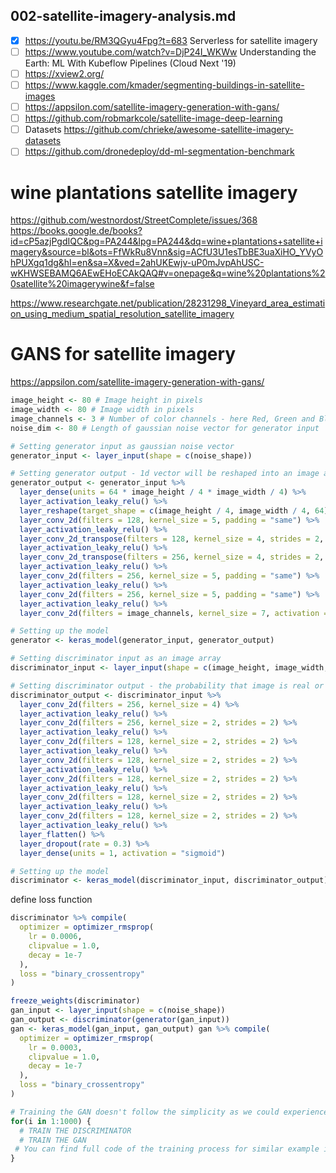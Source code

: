 ## 002-satellite-imagery-analysis.md

- [x] https://youtu.be/RM3QGyu4Fpg?t=683 Serverless for satellite imagery
- [ ] https://www.youtube.com/watch?v=DjP24I_WKWw Understanding the Earth: ML With Kubeflow Pipelines (Cloud Next '19)
- [ ] https://xview2.org/
- [ ] https://www.kaggle.com/kmader/segmenting-buildings-in-satellite-images
- [ ] https://appsilon.com/satellite-imagery-generation-with-gans/
- [ ] https://github.com/robmarkcole/satellite-image-deep-learning
- [ ] Datasets https://github.com/chrieke/awesome-satellite-imagery-datasets
- [ ] https://github.com/dronedeploy/dd-ml-segmentation-benchmark

# wine plantations satellite imagery

https://github.com/westnordost/StreetComplete/issues/368
https://books.google.de/books?id=cP5azjPgdIQC&pg=PA244&lpg=PA244&dq=wine+plantations+satellite+imagery&source=bl&ots=FfWkRu8Vnn&sig=ACfU3U1esTbBE3uaXiHO_YVyOhPUXgq1dg&hl=en&sa=X&ved=2ahUKEwjv-uP0mJvpAhUSC-wKHWSEBAMQ6AEwEHoECAkQAQ#v=onepage&q=wine%20plantations%20satellite%20imagerywine&f=false

https://www.researchgate.net/publication/28231298_Vineyard_area_estimation_using_medium_spatial_resolution_satellite_imagery

# GANS for satellite imagery

https://appsilon.com/satellite-imagery-generation-with-gans/


```r
image_height <- 80 # Image height in pixels
image_width <- 80 # Image width in pixels
image_channels <- 3 # Number of color channels - here Red, Green and Blue
noise_dim <- 80 # Length of gaussian noise vector for generator input

# Setting generator input as gaussian noise vector
generator_input <- layer_input(shape = c(noise_shape))

# Setting generator output - 1d vector will be reshaped into an image array
generator_output <- generator_input %>%
  layer_dense(units = 64 * image_height / 4 * image_width / 4) %>%
  layer_activation_leaky_relu() %>%
  layer_reshape(target_shape = c(image_height / 4, image_width / 4, 64)) %>%
  layer_conv_2d(filters = 128, kernel_size = 5, padding = "same") %>%
  layer_activation_leaky_relu() %>%
  layer_conv_2d_transpose(filters = 128, kernel_size = 4, strides = 2, padding = "same") %>%
  layer_activation_leaky_relu() %>%
  layer_conv_2d_transpose(filters = 256, kernel_size = 4, strides = 2, padding = "same") %>%
  layer_activation_leaky_relu() %>%
  layer_conv_2d(filters = 256, kernel_size = 5, padding = "same") %>%
  layer_activation_leaky_relu() %>%
  layer_conv_2d(filters = 256, kernel_size = 5, padding = "same") %>%
  layer_activation_leaky_relu() %>%
  layer_conv_2d(filters = image_channels, kernel_size = 7, activation = "tanh", padding = "same")

# Setting up the model
generator <- keras_model(generator_input, generator_output)

```

```r
# Setting discriminator input as an image array
discriminator_input <- layer_input(shape = c(image_height, image_width, image_channels))

# Setting discriminator output - the probability that image is real or not
discriminator_output <- discriminator_input %>%
  layer_conv_2d(filters = 256, kernel_size = 4) %>%
  layer_activation_leaky_relu() %>%
  layer_conv_2d(filters = 256, kernel_size = 2, strides = 2) %>%
  layer_activation_leaky_relu() %>%
  layer_conv_2d(filters = 128, kernel_size = 2, strides = 2) %>%
  layer_activation_leaky_relu() %>%
  layer_conv_2d(filters = 128, kernel_size = 2, strides = 2) %>%
  layer_activation_leaky_relu() %>%
  layer_conv_2d(filters = 128, kernel_size = 2, strides = 2) %>%
  layer_activation_leaky_relu() %>%
  layer_conv_2d(filters = 128, kernel_size = 2, strides = 2) %>%
  layer_activation_leaky_relu() %>%
  layer_conv_2d(filters = 128, kernel_size = 2, strides = 2) %>%
  layer_activation_leaky_relu() %>%
  layer_flatten() %>%
  layer_dropout(rate = 0.3) %>%
  layer_dense(units = 1, activation = "sigmoid")

# Setting up the model
discriminator <- keras_model(discriminator_input, discriminator_output)
```

define loss function

```r
discriminator %>% compile(
  optimizer = optimizer_rmsprop(
    lr = 0.0006,
    clipvalue = 1.0,
    decay = 1e-7
  ),
  loss = "binary_crossentropy"
)
```

```r
freeze_weights(discriminator)
gan_input <- layer_input(shape = c(noise_shape))
gan_output <- discriminator(generator(gan_input))
gan <- keras_model(gan_input, gan_output) gan %>% compile(
  optimizer = optimizer_rmsprop(
    lr = 0.0003,
    clipvalue = 1.0,
    decay = 1e-7
  ),
  loss = "binary_crossentropy"
)

# Training the GAN doesn't follow the simplicity as we could experience while working with Convolutional Networks. In simplification, we have to train both networks separately in a loop.
for(i in 1:1000) {
  # TRAIN THE DISCRIMINATOR
  # TRAIN THE GAN
 # You can find full code of the training process for similar example in https://www.manning.com/books/deep-learning-with-r
}
```